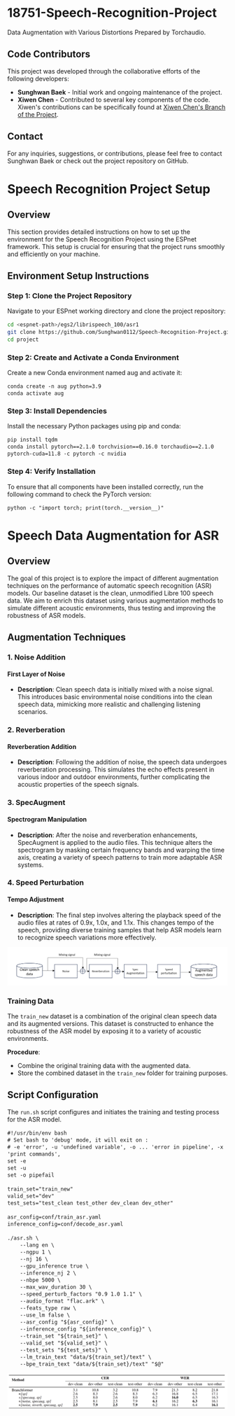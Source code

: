 # 18751-Speech-Recognition-Project
Data Augmentation with Various Distortions Prepared by Torchaudio.

## Code Contributors

This project was developed through the collaborative efforts of the following developers:

- **Sunghwan Baek** - Initial work and ongoing maintenance of the project.
- **Xiwen Chen** - Contributed to several key components of the code. Xiwen's contributions can be specifically found at [Xiwen Chen's Branch of the Project](https://github.com/chxw20/11751-Speech-Recognition-Project/tree/aug).

## Contact

For any inquiries, suggestions, or contributions, please feel free to contact Sunghwan Baek or check out the project repository on GitHub.


# Speech Recognition Project Setup

## Overview

This section provides detailed instructions on how to set up the environment for the Speech Recognition Project using the ESPnet framework. This setup is crucial for ensuring that the project runs smoothly and efficiently on your machine.

## Environment Setup Instructions

### Step 1: Clone the Project Repository

Navigate to your ESPnet working directory and clone the project repository:

```bash
cd <espnet-path>/egs2/librispeech_100/asr1
git clone https://github.com/Sunghwan0112/Speech-Recognition-Project.git project
cd project
```

### Step 2: Create and Activate a Conda Environment

Create a new Conda environment named aug and activate it:
```
conda create -n aug python=3.9
conda activate aug
```
### Step 3: Install Dependencies
Install the necessary Python packages using pip and conda:
```
pip install tqdm
conda install pytorch==2.1.0 torchvision==0.16.0 torchaudio==2.1.0 pytorch-cuda=11.8 -c pytorch -c nvidia
```
### Step 4: Verify Installation
To ensure that all components have been installed correctly, run the following command to check the PyTorch version:
```
python -c "import torch; print(torch.__version__)"
```
# Speech Data Augmentation for ASR

## Overview

The goal of this project is to explore the impact of different augmentation techniques on the performance of automatic speech recognition (ASR) models. Our baseline dataset is the clean, unmodified Libre 100 speech data. We aim to enrich this dataset using various augmentation methods to simulate different acoustic environments, thus testing and improving the robustness of ASR models.

## Augmentation Techniques

### 1. Noise Addition

#### First Layer of Noise
- **Description**: Clean speech data is initially mixed with a noise signal. This introduces basic environmental noise conditions into the clean speech data, mimicking more realistic and challenging listening scenarios.

### 2. Reverberation

#### Reverberation Addition
- **Description**: Following the addition of noise, the speech data undergoes reverberation processing. This simulates the echo effects present in various indoor and outdoor environments, further complicating the acoustic properties of the speech signals.

### 3. SpecAugment

#### Spectrogram Manipulation
- **Description**: After the noise and reverberation enhancements, SpecAugment is applied to the audio files. This technique alters the spectrogram by masking certain frequency bands and warping the time axis, creating a variety of speech patterns to train more adaptable ASR systems.

### 4. Speed Perturbation

#### Tempo Adjustment
- **Description**: The final step involves altering the playback speed of the audio files at rates of 0.9x, 1.0x, and 1.1x. This changes tempo of the speech, providing diverse training samples that help ASR models learn to recognize speech variations more effectively.


![pipeline](./images/pipeline.png)


### Training Data
The `train_new` dataset is a combination of the original clean speech data and its augmented versions. This dataset is constructed to enhance the robustness of the ASR model by exposing it to a variety of acoustic environments.

**Procedure**:
- Combine the original training data with the augmented data.
- Store the combined dataset in the `train_new` folder for training purposes.

## Script Configuration

The `run.sh` script configures and initiates the training and testing process for the ASR model.

```
#!/usr/bin/env bash
# Set bash to 'debug' mode, it will exit on :
# -e 'error', -u 'undefined variable', -o ... 'error in pipeline', -x 'print commands',
set -e
set -u
set -o pipefail

train_set="train_new"
valid_set="dev"
test_sets="test_clean test_other dev_clean dev_other"

asr_config=conf/train_asr.yaml
inference_config=conf/decode_asr.yaml

./asr.sh \
    --lang en \
    --ngpu 1 \
    --nj 16 \
    --gpu_inference true \
    --inference_nj 2 \
    --nbpe 5000 \
    --max_wav_duration 30 \
    --speed_perturb_factors "0.9 1.0 1.1" \
    --audio_format "flac.ark" \
    --feats_type raw \
    --use_lm false \
    --asr_config "${asr_config}" \
    --inference_config "${inference_config}" \
    --train_set "${train_set}" \
    --valid_set "${valid_set}" \
    --test_sets "${test_sets}" \
    --lm_train_text "data/${train_set}/text" \
    --bpe_train_text "data/${train_set}/text" "$@"
```

![Final result](./images/result.png)
